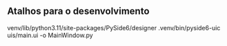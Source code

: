 ## Atalhos para o desenvolvimento


venv/lib/python3.11/site-packages/PySide6/designer
.venv/bin/pyside6-uic uis/main.ui -o MainWindow.py 

